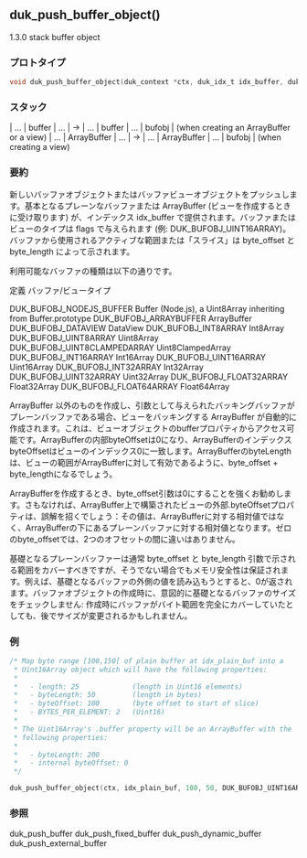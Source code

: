 ## duk_push_buffer_object() 

1.3.0 stack buffer object

### プロトタイプ

```c
void duk_push_buffer_object(duk_context *ctx, duk_idx_t idx_buffer, duk_size_t byte_offset, duk_size_t byte_length, duk_uint_t flags);
```

### スタック

| ... | buffer | ... | -> | ... | buffer | ... | bufobj | (when creating an ArrayBuffer or a view)
| ... | ArrayBuffer | ... | -> | ... | ArrayBuffer | ... | bufobj | (when creating a view)

### 要約

新しいバッファオブジェクトまたはバッファビューオブジェクトをプッシュします。基本となるプレーンなバッファまたは ArrayBuffer (ビューを作成するときに受け取ります) が、インデックス idx_buffer で提供されます。バッファまたはビューのタイプは flags で与えられます (例: DUK_BUFOBJ_UINT16ARRAY)。バッファから使用されるアクティブな範囲または「スライス」は byte_offset と byte_length によって示されます。

利用可能なバッファの種類は以下の通りです。

定義 バッファ/ビュータイプ

DUK_BUFOBJ_NODEJS_BUFFER	Buffer (Node.js), a Uint8Array inheriting from Buffer.prototype
DUK_BUFOBJ_ARRAYBUFFER	ArrayBuffer
DUK_BUFOBJ_DATAVIEW	DataView
DUK_BUFOBJ_INT8ARRAY	Int8Array
DUK_BUFOBJ_UINT8ARRAY	Uint8Array
DUK_BUFOBJ_UINT8CLAMPEDARRAY	Uint8ClampedArray
DUK_BUFOBJ_INT16ARRAY	Int16Array
DUK_BUFOBJ_UINT16ARRAY	Uint16Array
DUK_BUFOBJ_INT32ARRAY	Int32Array
DUK_BUFOBJ_UINT32ARRAY	Uint32Array
DUK_BUFOBJ_FLOAT32ARRAY	Float32Array
DUK_BUFOBJ_FLOAT64ARRAY	Float64Array

ArrayBuffer 以外のものを作成し、引数として与えられたバッキングバッファがプレーンバッファである場合、ビューをバッキングする ArrayBuffer が自動的に作成されます。これは、ビューオブジェクトのbufferプロパティからアクセス可能です。ArrayBufferの内部byteOffsetは0になり、ArrayBufferのインデックスbyteOffsetはビューのインデックス0に一致します。ArrayBufferのbyteLengthは、ビューの範囲がArrayBufferに対して有効であるように、byte_offset + byte_lengthになるでしょう。

ArrayBufferを作成するとき、byte_offset引数は0にすることを強くお勧めします。さもなければ、ArrayBuffer上で構築されたビューの外部.byteOffsetプロパティは、誤解を招くでしょう：その値は、ArrayBufferに対する相対値ではなく、ArrayBufferの下にあるプレーンバッファに対する相対値となります。ゼロのbyte_offsetでは、2つのオフセットの間に違いはありません。

基礎となるプレーンバッファーは通常 byte_offset と byte_length 引数で示される範囲をカバーすべきですが、そうでない場合でもメモリ安全性は保証されます。例えば、基礎となるバッファの外側の値を読み込もうとすると、0が返されます。バッファオブジェクトの作成時に、意図的に基礎となるバッファのサイズをチェックしません: 作成時にバッファがバイト範囲を完全にカバーしていたとしても、後でサイズが変更されるかもしれません。


### 例

```c
/* Map byte range [100,150[ of plain buffer at idx_plain_buf into a
 * Uint16Array object which will have the following properties:
 *
 *   - length: 25             (length in Uint16 elements)
 *   - byteLength: 50         (length in bytes)
 *   - byteOffset: 100        (byte offset to start of slice)
 *   - BYTES_PER_ELEMENT: 2   (Uint16)
 *
 * The Uint16Array's .buffer property will be an ArrayBuffer with the
 * following properties:
 *
 *   - byteLength: 200
 *   - internal byteOffset: 0
 */

duk_push_buffer_object(ctx, idx_plain_buf, 100, 50, DUK_BUFOBJ_UINT16ARRAY);
```

### 参照

duk_push_buffer
duk_push_fixed_buffer
duk_push_dynamic_buffer
duk_push_external_buffer